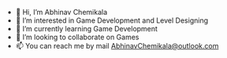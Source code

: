 - 👋 Hi, I’m Abhinav Chemikala
- 👀 I’m interested in Game Development and Level Designing
- 🌱 I’m currently learning Game Development
- 💞️ I’m looking to collaborate on Games
- 📫 You can reach me by mail AbhinavChemikala@outlook.com

<!---
abhiboby/abhiboby is a ✨ special ✨ repository because its `README.md` (this file) appears on your GitHub profile.
You can click the Preview link to take a look at your changes.
--->
